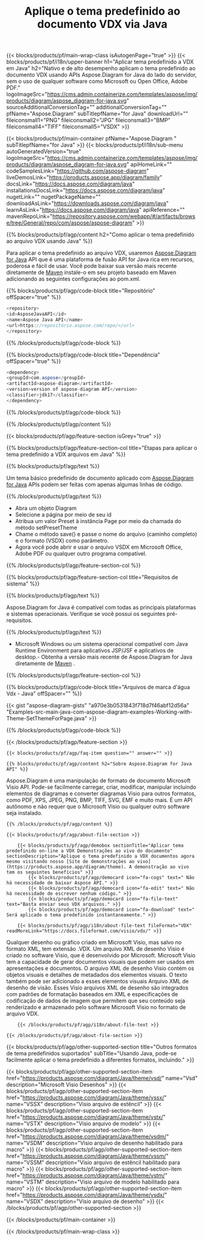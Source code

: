 ﻿---
title: Aplique o tema predefinido ao documento VDX via Java 
weight: 3050
url: /pt/Java/theme/vdx/ 
description: Java código-fonte para aplicar o tema predefinido ao arquivo vdx no Java ambiente de tempo de execução para aplicativos JSP/JSF e aplicativos de desktop.
---
{{< blocks/products/pf/main-wrap-class isAutogenPage="true" >}}
{{< blocks/products/pf/i18n/upper-banner h1="Aplicar tema predefinido a VDX em Java" h2="Nativo e de alto desempenho aplicam o tema predefinido ao documento VDX usando APIs Aspose.Diagram for Java do lado do servidor, sem o uso de qualquer software como Microsoft ou Open Office, Adobe PDF." logoImageSrc="https://cms.admin.containerize.com/templates/aspose/img/products/diagram/aspose_diagram-for-java.svg" sourceAdditionalConversionTag="" additionalConversionTag="" pfName="Aspose.Diagram" subTitlepfName="for Java" downloadUrl="" fileiconsmall1="PNG" fileiconsmall2="JPG" fileiconsmall3="BMP" fileiconsmall4="TIFF" fileiconsmall5="VSDX" >}}

{{< blocks/products/pf/main-container pfName="Aspose.Diagram " subTitlepfName="for Java" >}}
{{< blocks/products/pf/i18n/sub-menu autoGeneratedVersion="true" logoImageSrc="https://cms.admin.containerize.com/templates/aspose/img/products/diagram/aspose_diagram-for-java.svg" apiHomeLink="" codeSamplesLink="https://github.com/aspose-diagram" liveDemosLink="https://products.aspose.app/diagram/family" docsLink="https://docs.aspose.com/diagram/java" installationsDocsLink="https://docs.aspose.com/diagram/java" nugetLink="" nugetPackageName="" downloadAsLink="https://downloads.aspose.com/diagram/java" learnAsLink="https://docs.aspose.com/diagram/java" apiReference="" mavenRepoLink="https://repository.aspose.com/webapp/#/artifacts/browse/tree/General/repo/com/aspose/aspose-diagram" >}}

{{% blocks/products/pf/agp/content h2="Como aplicar o tema predefinido ao arquivo VDX usando Java" %}}

 Para aplicar o tema predefinido ao arquivo VDX, usaremos
 [Aspose.Diagram for Java](https://products.aspose.com/diagram/java) 
 API que é uma plataforma de fusão API for Java rica em recursos, poderosa e fácil de usar. Você pode baixar sua versão mais recente diretamente de
 [Maven](https://repository.aspose.com/webapp/#/artifacts/browse/tree/General/repo/com/aspose/aspose-diagram) 
 instale-o em seu projeto baseado em Maven adicionando as seguintes configurações ao pom.xml.

{{% blocks/products/pf/agp/code-block title="Repositório" offSpacer="true" %}}

```cs
<repository>
<id>AsposeJavaAPI</id>
<name>Aspose Java API</name>
<url>https://repositório.aspose.com/repo/</url>
</repository>


```

{{% /blocks/products/pf/agp/code-block %}}

{{% blocks/products/pf/agp/code-block title="Dependência" offSpacer="true" %}}

```cs
<dependency>
<groupId>com.aspose</groupId>
<artifactId>aspose-diagram</artifactId>
<version>version of aspose-diagram API</version>
<classifier>jdk17</classifier>
</dependency>


```

{{% /blocks/products/pf/agp/code-block %}}

{{% /blocks/products/pf/agp/content %}}

{{< blocks/products/pf/agp/feature-section isGrey="true" >}}

{{% blocks/products/pf/agp/feature-section-col title="Etapas para aplicar o tema predefinido a VDX arquivos em Java" %}}

{{% blocks/products/pf/agp/text %}}

 Um tema básico predefinido de documento aplicado com
[Aspose.Diagram for Java](https://products.aspose.com/diagram/java) 
 APIs podem ser feitas com apenas algumas linhas de código.

{{% /blocks/products/pf/agp/text %}}

+ Abra um objeto Diagram
+ Selecione a página por meio de seu id
+ Atribua um valor Preset à instância Page por meio da chamada do método setPresetTheme
+ Chame o método save() e passe o nome do arquivo (caminho completo) e o formato (VSDX) como parâmetro.
+ Agora você pode abrir e usar o arquivo VSDX em Microsoft Office, Adobe PDF ou qualquer outro programa compatível.

{{% /blocks/products/pf/agp/feature-section-col %}}

{{% blocks/products/pf/agp/feature-section-col title="Requisitos de sistema" %}}

{{% blocks/products/pf/agp/text %}}

 Aspose.Diagram for Java é compatível com todas as principais plataformas e sistemas operacionais. Verifique se você possui os seguintes pré-requisitos.

{{% /blocks/products/pf/agp/text %}}

- Microsoft Windows ou um sistema operacional compatível com Java Runtime Environment para aplicativos JSP/JSF e aplicativos de desktop.- Obtenha a versão mais recente de Aspose.Diagram for Java diretamente de    [Maven](https://repository.aspose.com/webapp/#/artifacts/browse/tree/General/repo/com/aspose/aspose-diagram)  .

{{% /blocks/products/pf/agp/feature-section-col %}}

{{% blocks/products/pf/agp/code-block title="Arquivos de marca d\'água Vdx - Java" offSpacer="" %}}

{{< gist "aspose-diagram-gists" "a970e3b0531843f718d7f46abf12d56a" "Examples-src-main-java-com-aspose-diagram-examples-Working-with-Theme-SetThemeForPage.java" >}}


{{% /blocks/products/pf/agp/code-block %}}

{{< /blocks/products/pf/agp/feature-section >}}

    {{< blocks/products/pf/agp/faq-item question="" answer="" >}}


<!-- aboutfile Starts -->

    {{% blocks/products/pf/agp/content h2="Sobre Aspose.Diagram for Java API" %}}

 Aspose.Diagram é uma manipulação de formato de documento Microsoft Visio API. Pode-se facilmente carregar, criar, modificar, manipular incluindo elementos de diagramas e converter diagramas Visio para outros formatos, como PDF, XPS, JPEG, PNG, BMP, TIFF, SVG, EMF e muito mais. É um API autônomo e não requer que o Microsoft Visio ou qualquer outro software seja instalado.  



    {{% /blocks/products/pf/agp/content %}}
    
    {{< blocks/products/pf/agp/about-file-section >}}
    
        {{< blocks/products/pf/agp/demobox sectionTitle="Aplicar tema predefinido on-line a VDX Demonstrações ao vivo do documento" sectionDescription="Aplique o tema predefinido a VDX documentos agora mesmo visitando nosso [Site de demonstrações ao vivo](https://products.aspose.app/diagram/theme). A demonstração ao vivo tem os seguintes benefícios" >}}
            {{< blocks/products/pf/agp/democard icon="fa-cogs" text=" Não há necessidade de baixar Aspose API." >}}
            {{< blocks/products/pf/agp/democard icon="fa-edit" text=" Não há necessidade de escrever nenhum código." >}}
            {{< blocks/products/pf/agp/democard icon="fa-file-text" text="Basta enviar seus VDX arquivos." >}}
            {{< blocks/products/pf/agp/democard icon="fa-download" text=" Será aplicado o tema predefinido instantaneamente." >}}
    
        {{< blocks/products/pf/agp/i18n/about-file-text fileFormat="VDX" readMoreLink="https://docs.fileformat.com/visio/vdx/" >}}
Qualquer desenho ou gráfico criado em Microsoft Visio, mas salvo no formato XML, tem extensão .VDX. Um arquivo XML de desenho Visio é criado no software Visio, que é desenvolvido por Microsoft. Microsoft Visio tem a capacidade de gerar documentos visuais que podem ser usados em apresentações e documentos. O arquivo XML de desenho Visio contém os objetos visuais e detalhes de metadados dos elementos visuais. O texto também pode ser adicionado a esses elementos visuais Arquivo XML de desenho de visão. Esses Visio arquivos XML de desenho são integrados com padrões de formatação baseados em XML e especificações de codificação de dados de imagem que permitem que seu conteúdo seja renderizado e armazenado pelo software Microsoft Visio no formato de arquivo VDX. 

        {{< /blocks/products/pf/agp/i18n/about-file-text >}}
    
    {{< /blocks/products/pf/agp/about-file-section >}}

<!-- aboutfile Ends -->

{{< blocks/products/pf/agp/other-supported-section title="Outros formatos de tema predefinidos suportados" subTitle="Usando Java, pode-se facilmente aplicar o tema predefinido a diferentes formatos, incluindo." >}}

{{< blocks/products/pf/agp/other-supported-section-item href="https://products.aspose.com/diagram/Java/theme/vsd/" name="Vsd" description="Microsoft Visio Desenhos" >}}
{{< blocks/products/pf/agp/other-supported-section-item href="https://products.aspose.com/diagram/Java/theme/vssx/" name="VSSX" description="Visio arquivo de estêncil" >}}
{{< blocks/products/pf/agp/other-supported-section-item href="https://products.aspose.com/diagram/Java/theme/vstx/" name="VSTX" description="Visio arquivo de modelo" >}}
{{< blocks/products/pf/agp/other-supported-section-item href="https://products.aspose.com/diagram/Java/theme/vsdm/" name="VSDM" description="Visio arquivo de desenho habilitado para macro" >}}
{{< blocks/products/pf/agp/other-supported-section-item href="https://products.aspose.com/diagram/Java/theme/vssm/" name="VSSM" description="Visio arquivo de estêncil habilitado para macro" >}}
{{< blocks/products/pf/agp/other-supported-section-item href="https://products.aspose.com/diagram/Java/theme/vstm/" name="VSTM" description="Visio arquivo de modelo habilitado para macro" >}}
{{< blocks/products/pf/agp/other-supported-section-item href="https://products.aspose.com/diagram/Java/theme/vsdx/" name="VSDX" description="Visio arquivo de desenho" >}}
{{< /blocks/products/pf/agp/other-supported-section >}}

{{< /blocks/products/pf/main-container >}}
    
{{< /blocks/products/pf/main-wrap-class >}}